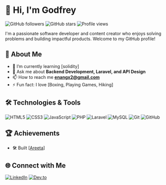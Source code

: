 
# 👋 Hi, I'm Godfrey

![GitHub followers](https://img.shields.io/github/followers/unclesheggs?style=social)
![GitHub stars](https://img.shields.io/github/stars/unclesheggs?style=social)
![Profile views](https://komarev.com/ghpvc/?username=unclesheggs&style=flat-square)

I'm a passionate software developer and content creator who enjoys solving problems and building impactful products. Welcome to my GitHub profile!

## 🚀 About Me

- 🌱 I’m currently learning [solidity]
- 💬 Ask me about **Backend Development, Laravel, and API Design**
- 📫 How to reach me **enangx2@gmail.com**
- ⚡ Fun fact: I love [Boxing, Playing Games, Hiking]

## 🛠️ Technologies & Tools

![HTML5](https://img.shields.io/badge/-HTML5-E34F26?logo=html5&logoColor=white&style=flat)
![CSS3](https://img.shields.io/badge/-CSS3-1572B6?logo=css3&logoColor=white&style=flat)
![JavaScript](https://img.shields.io/badge/-JavaScript-F7DF1E?logo=javascript&logoColor=black&style=flat)
![PHP](https://img.shields.io/badge/-PHP-777BB4?logo=php&logoColor=white&style=flat)
![Laravel](https://img.shields.io/badge/-Laravel-FF2D20?logo=laravel&logoColor=white&style=flat)
![MySQL](https://img.shields.io/badge/-MySQL-4479A1?logo=mysql&logoColor=white&style=flat)
![Git](https://img.shields.io/badge/-Git-F05032?logo=git&logoColor=white&style=flat)
![GitHub](https://img.shields.io/badge/-GitHub-181717?logo=github&logoColor=white&style=flat)

## 🏆 Achievements
- 🛠 Built [[Areeta](http://myareeta.com/)]

## 🌐 Connect with Me

[![LinkedIn](https://img.shields.io/badge/-LinkedIn-0077B5?logo=linkedin&logoColor=white&style=flat)](https://www.linkedin.com/in/godfrey-programmer/)
[![Dev.to](https://img.shields.io/badge/-Dev.to-0A0A0A?logo=dev.to&logoColor=white&style=flat)](https://dev.to/godfrey_enang)

